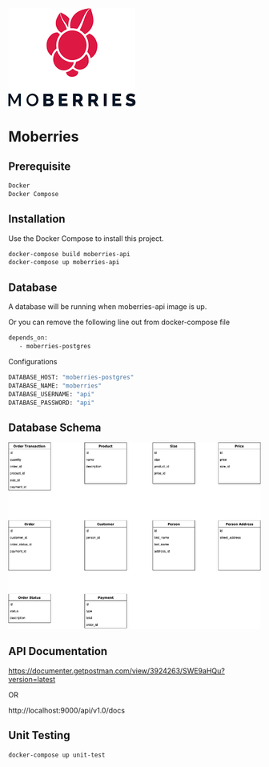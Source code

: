 ![Logo of the project](https://github.com/nattaponaie/moberries/blob/development/moberries-logo.png)
# Moberries

## Prerequisite

```bash
Docker
Docker Compose
```

## Installation

Use the Docker Compose to install this project.

```bash
docker-compose build moberries-api
docker-compose up moberries-api
```

## Database

A database will be running when moberries-api image is up.

Or you can remove the following line out from docker-compose file
```bash
depends_on: 
   - moberries-postgres
```

Configurations
```bash
DATABASE_HOST: "moberries-postgres"
DATABASE_NAME: "moberries"
DATABASE_USERNAME: "api"
DATABASE_PASSWORD: "api"
```

## Database Schema

![Image description](https://github.com/nattaponaie/moberries/blob/development/database-schema.png)

## API Documentation

https://documenter.getpostman.com/view/3924263/SWE9aHQu?version=latest

OR

http://localhost:9000/api/v1.0/docs

## Unit Testing

```bash
docker-compose up unit-test
```

